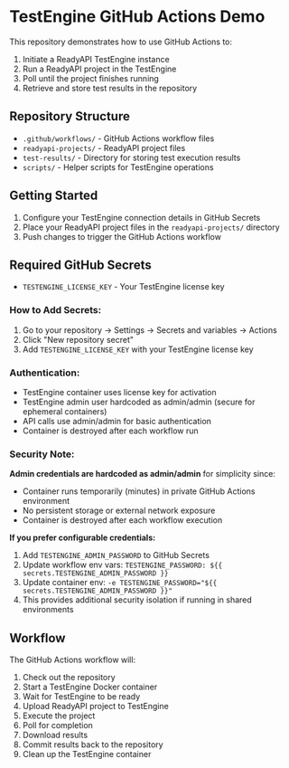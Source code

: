 # TestEngine GitHub Actions Demo

This repository demonstrates how to use GitHub Actions to:
1. Initiate a ReadyAPI TestEngine instance
2. Run a ReadyAPI project in the TestEngine
3. Poll until the project finishes running
4. Retrieve and store test results in the repository

## Repository Structure

- `.github/workflows/` - GitHub Actions workflow files
- `readyapi-projects/` - ReadyAPI project files
- `test-results/` - Directory for storing test execution results
- `scripts/` - Helper scripts for TestEngine operations

## Getting Started

1. Configure your TestEngine connection details in GitHub Secrets
2. Place your ReadyAPI project files in the `readyapi-projects/` directory
3. Push changes to trigger the GitHub Actions workflow

## Required GitHub Secrets

- `TESTENGINE_LICENSE_KEY` - Your TestEngine license key

### How to Add Secrets:
1. Go to your repository → Settings → Secrets and variables → Actions
2. Click "New repository secret"  
3. Add `TESTENGINE_LICENSE_KEY` with your TestEngine license key

### Authentication:
- TestEngine container uses license key for activation
- TestEngine admin user hardcoded as admin/admin (secure for ephemeral containers)
- API calls use admin/admin for basic authentication
- Container is destroyed after each workflow run

### Security Note:
**Admin credentials are hardcoded as admin/admin** for simplicity since:
- Container runs temporarily (minutes) in private GitHub Actions environment
- No persistent storage or external network exposure
- Container is destroyed after each workflow execution

**If you prefer configurable credentials:**
1. Add `TESTENGINE_ADMIN_PASSWORD` to GitHub Secrets
2. Update workflow env vars: `TESTENGINE_PASSWORD: ${{ secrets.TESTENGINE_ADMIN_PASSWORD }}`
3. Update container env: `-e TESTENGINE_PASSWORD="${{ secrets.TESTENGINE_ADMIN_PASSWORD }}"`
4. This provides additional security isolation if running in shared environments

## Workflow

The GitHub Actions workflow will:
1. Check out the repository
2. Start a TestEngine Docker container
3. Wait for TestEngine to be ready
4. Upload ReadyAPI project to TestEngine
5. Execute the project
6. Poll for completion
7. Download results
8. Commit results back to the repository
9. Clean up the TestEngine container